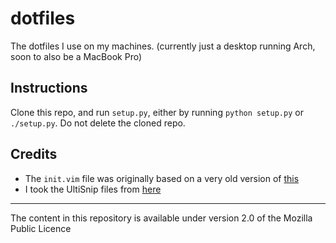 # dotfiles

The dotfiles I use on my machines. (currently just a desktop running Arch, soon to also be a MacBook Pro)

## Instructions

Clone this repo, and run `setup.py`, either by running `python setup.py` or `./setup.py`. Do not delete the cloned repo.

## Credits

- The `init.vim` file was originally based on a very old version of [this](https://github.com/amix/vimrc)
- I took the UltiSnip files from [here](https://github.com/honza/vim-snippets)

---

The content in this repository is available under version 2.0 of the Mozilla Public Licence
